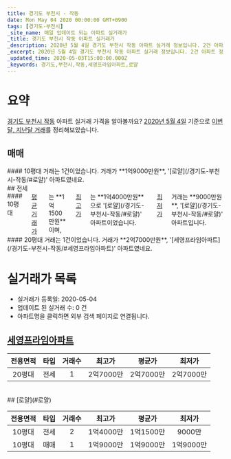 ```yaml
---
title: 경기도 부천시 - 작동
date: Mon May 04 2020 00:00:00 GMT+0900
tags: [경기도-부천시]
_site_name: 매일 업데이트 되는 아파트 실거래가
_title: 경기도 부천시 작동 아파트 실거래가
_description: 2020년 5월 4일 경기도 부천시 작동 아파트 실거래 정보입니다. 2건 아파트 정보가 있습니다.
_excerpt: 2020년 5월 4일 경기도 부천시 작동 아파트 실거래 정보입니다. 2건 아파트 정보가 있습니다.
_updated_time: 2020-05-03T15:00:00.000Z
_keywords: 경기도,부천시,작동,세영프라임아파트,로얄
---
```





# 요약
<ins>경기도 부천시 작동</ins> 아파트 실거래 가격을 알아볼까요? <ins>2020년 5월 4일</ins> 기준으로 <ins>이번달, 지난달 거래</ins>를 정리해보았습니다.

## 매매
<div class="container">
<div class="twelve columns" markdown="1">
#### 10평대
거래는 1건이었습니다. 거래가 **1억9000만원**, '[로얄](/경기도-부천시-작동/#로얄)' 아파트였네요.
</div>
</div>
## 전세
<div class="container">
<div class="six columns" markdown="1">
#### 10평대
<ins>평균 거래가</ins>는 **1억1500만원**이며, <ins>최고가</ins>는 **1억4000만원**으로 '[로얄](/경기도-부천시-작동/#로얄)' 아파트이었습니다. <ins>최저가</ins> 거래는 **9000만원**, '[로얄](/경기도-부천시-작동/#로얄)' 아파트입니다.
</div>
<div class="six columns" markdown="1">
#### 20평대
거래는 1건이었습니다. 거래가 **2억7000만원**, '[세영프라임아파트](/경기도-부천시-작동/#세영프라임아파트)' 아파트였네요.
</div>
</div>



# 실거래가 목록
- 실거래가 등록일: 2020-05-04
- 업데이트 된 실거래 수: 0 건
- 아파트명을 클릭하면 외부 검색 페이지로 연결됩니다.

## [세영프라임아파트](#세영프라임아파트)

|전용면적|타입|거래수|최고가|평균가|최저가|
|:---:|:---:|:---:|:---:|:---:|:---:|
|20평대|<span class="deal-type-2">전세</span>|1|2억7000만|2억7000만|2억7000만|

<br/>
## [로얄](#로얄)

|전용면적|타입|거래수|최고가|평균가|최저가|
|:---:|:---:|:---:|:---:|:---:|:---:|
|10평대|<span class="deal-type-2">전세</span>|2|1억4000만|1억1500만|9000만|
|10평대|<span class="deal-type-1">매매</span>|1|1억9000만|1억9000만|1억9000만|

<br/>




